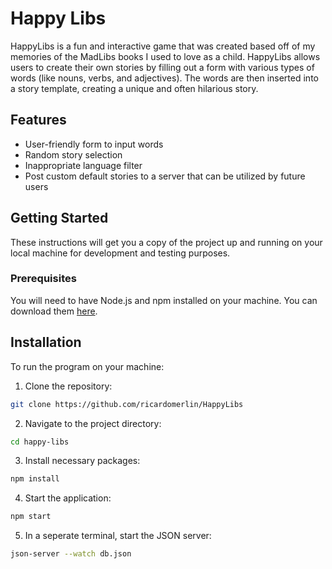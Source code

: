 # Happy Libs

HappyLibs is a fun and interactive game that was created based off of my memories of the MadLibs books I used to love as a child. HappyLibs allows users to create their own stories by filling out a form with various types of words (like nouns, verbs, and adjectives). The words are then inserted into a story template, creating a unique and often hilarious story.

## Features

- User-friendly form to input words
- Random story selection
- Inappropriate language filter
- Post custom default stories to a server that can be utilized by future users

## Getting Started

These instructions will get you a copy of the project up and running on your local machine for development and testing purposes.

### Prerequisites

You will need to have Node.js and npm installed on your machine. You can download them [here](https://nodejs.org/en/download/).

## Installation

To run the program on your machine:

1. Clone the repository:
```bash
git clone https://github.com/ricardomerlin/HappyLibs
```

2. Navigate to the project directory:
```bash
cd happy-libs
```

3. Install necessary packages:
```bash
npm install
```

4. Start the application:
```bash
npm start
```

5. In a seperate terminal, start the JSON server:
```bash
json-server --watch db.json
```